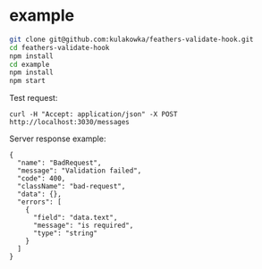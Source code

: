 # example

```bash
git clone git@github.com:kulakowka/feathers-validate-hook.git
cd feathers-validate-hook
npm install
cd example
npm install
npm start
```

Test request:
```
curl -H "Accept: application/json" -X POST http://localhost:3030/messages
```

Server response example:
```
{
  "name": "BadRequest",
  "message": "Validation failed",
  "code": 400,
  "className": "bad-request",
  "data": {},
  "errors": [
    {
      "field": "data.text",
      "message": "is required",
      "type": "string"
    }
  ]
}
```
